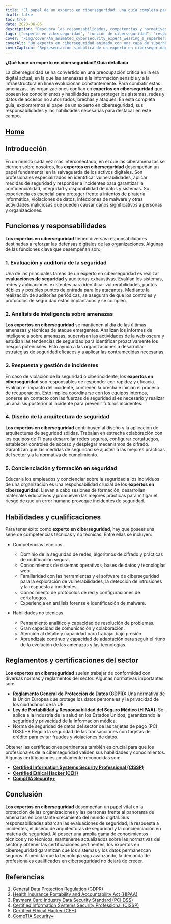 ```yaml
---
title: "El papel de un experto en ciberseguridad: una guía completa para proteger los activos digitales"
draft: false
toc: true
date: 2023-06-05
description: "Descubra las responsabilidades, competencias y normativas del sector que definen el papel de un experto en ciberseguridad para salvaguardar los activos digitales y combatir las ciberamenazas."
tags: ["experto en ciberseguridad", "función de ciberseguridad", "responsabilidades en materia de ciberseguridad", "competencias en ciberseguridad", "información sobre amenazas", "respuesta a incidentes", "concienciación sobre seguridad", "seguridad de la red", "algoritmos de cifrado", "codificación segura", "normativa del sector", "GDPR", "HIPAA", "PCI DSS", "certificaciones", "CISSP", "CEH", "CompTIA Seguridad+", "proteger los activos digitales", "amenazas cibernéticas", "seguridad de los datos", "protección de la red", "evaluación de la vulnerabilidad", "auditorías de seguridad", "detección de malware", "prevención de la violación de datos", "carrera en ciberseguridad", "formación en ciberseguridad", "certificaciones de ciberseguridad", "seguridad de la información", "ciberdefensa"]
cover: "/img/cover/An_animated_cybersecurity_expert_wearing_a_superhero_cape.png"
coverAlt: "Un experto en ciberseguridad animado con una capa de superhéroe, de pie y seguro de sí mismo, con un escudo en una mano y el símbolo de un candado en la otra, protegiendo activos digitales."
coverCaption: "Representación simbólica de un experto en ciberseguridad, armado con conocimientos y herramientas, que defiende los activos digitales de las ciberamenazas."
---
```


**¿Qué hace un experto en ciberseguridad? Guía detallada**

La ciberseguridad se ha convertido en una preocupación crítica en la era digital actual, en la que las amenazas a la información sensible y a la infraestructura en línea evolucionan constantemente. Para combatir estas amenazas, las organizaciones confían en **expertos en ciberseguridad** que poseen los conocimientos y habilidades para proteger los sistemas, redes y datos de accesos no autorizados, brechas y ataques. En esta completa guía, exploraremos el papel de un experto en ciberseguridad, sus responsabilidades y las habilidades necesarias para destacar en este campo.

## [Home](/cyber-security-career-playbook-start/)

## Introducción

En un mundo cada vez más interconectado, en el que las ciberamenazas se ciernen sobre nosotros, los **expertos en ciberseguridad** desempeñan un papel fundamental en la salvaguarda de los activos digitales. Son profesionales especializados en identificar vulnerabilidades, aplicar medidas de seguridad y responder a incidentes para garantizar la confidencialidad, integridad y disponibilidad de datos y sistemas. Su experiencia es esencial para proteger frente a intentos de piratería informática, violaciones de datos, infecciones de malware y otras actividades maliciosas que pueden causar daños significativos a personas y organizaciones.

## Funciones y responsabilidades

**Los expertos en ciberseguridad** tienen diversas responsabilidades destinadas a reforzar las defensas digitales de las organizaciones. Algunas de las funciones clave que desempeñan son:

### 1. Evaluación y auditoría de la seguridad

Una de las principales tareas de un experto en ciberseguridad es realizar **evaluaciones de seguridad** y auditorías exhaustivas. Evalúan los sistemas, redes y aplicaciones existentes para identificar vulnerabilidades, puntos débiles y posibles puntos de entrada para los atacantes. Mediante la realización de auditorías periódicas, se aseguran de que los controles y protocolos de seguridad están implantados y se cumplen.

### 2. Análisis de inteligencia sobre amenazas

**Los expertos en ciberseguridad** se mantienen al día de las últimas amenazas y técnicas de ataque emergentes. Analizan los informes de inteligencia sobre amenazas, supervisan las actividades de la web oscura y estudian las tendencias de seguridad para identificar proactivamente los riesgos potenciales. Esto ayuda a las organizaciones a desarrollar estrategias de seguridad eficaces y a aplicar las contramedidas necesarias.

### 3. Respuesta y gestión de incidentes

En caso de violación de la seguridad o ciberincidente, los **expertos en ciberseguridad** son responsables de responder con rapidez y eficacia. Evalúan el impacto del incidente, contienen la brecha e inician el proceso de recuperación. Esto implica coordinarse con los equipos internos, ponerse en contacto con las fuerzas de seguridad si es necesario y realizar un análisis posterior al incidente para prevenir futuros incidentes.

### 4. Diseño de la arquitectura de seguridad

**Los expertos en ciberseguridad** contribuyen al diseño y la aplicación de arquitecturas de seguridad sólidas. Trabajan en estrecha colaboración con los equipos de TI para desarrollar redes seguras, configurar cortafuegos, establecer controles de acceso y desplegar mecanismos de cifrado. Garantizan que las medidas de seguridad se ajusten a las mejores prácticas del sector y a la normativa de cumplimiento.

### 5. Concienciación y formación en seguridad

Educar a los empleados y concienciar sobre la seguridad a los individuos de una organización es una responsabilidad crucial de los **expertos en ciberseguridad**. Llevan a cabo sesiones de formación, desarrollan materiales educativos y promueven las mejores prácticas para mitigar el riesgo de que un error humano provoque incidentes de seguridad.

## Habilidades y cualificaciones

Para tener éxito como **experto en ciberseguridad**, hay que poseer una serie de competencias técnicas y no técnicas. Entre ellas se incluyen:

- Competencias técnicas
  - Dominio de la seguridad de redes, algoritmos de cifrado y prácticas de codificación segura.
  - Conocimientos de sistemas operativos, bases de datos y tecnologías web.
  - Familiaridad con las herramientas y el software de ciberseguridad para la exploración de vulnerabilidades, la detección de intrusiones y la respuesta a incidentes.
  - Conocimiento de protocolos de red y configuraciones de cortafuegos.
  - Experiencia en análisis forense e identificación de malware.
  
- Habilidades no técnicas
  - Pensamiento analítico y capacidad de resolución de problemas.
  - Gran capacidad de comunicación y colaboración.
  - Atención al detalle y capacidad para trabajar bajo presión.
  - Aprendizaje continuo y capacidad de adaptación para seguir el ritmo de la evolución de las amenazas y las tecnologías.

## Reglamentos y certificaciones del sector

**Los expertos en ciberseguridad** suelen trabajar de conformidad con diversas normas y reglamentos del sector. Algunas normativas importantes son:

- **Reglamento General de Protección de Datos (GDPR):** Una normativa de la Unión Europea que protege los datos personales y la privacidad de los ciudadanos de la UE.
- **Ley de Portabilidad y Responsabilidad del Seguro Médico (HIPAA):** Se aplica a la industria de la salud en los Estados Unidos, garantizando la seguridad y privacidad de la información médica.
- Norma de seguridad de datos del sector de las tarjetas de pago (PCI DSS):** Regula la seguridad de las transacciones con tarjetas de crédito para evitar fraudes y violaciones de datos.

Obtener las certificaciones pertinentes también es crucial para que los profesionales de la ciberseguridad validen sus habilidades y conocimientos. Algunas certificaciones ampliamente reconocidas son:

- [**Certified Information Systems Security Professional (CISSP)**](https://simeononsecurity.ch/articles/a-guide-to-earning-the-isc2-cissp-certification/)
- [**Certified Ethical Hacker (CEH)**](https://simeononsecurity.ch/articles/preparing-for-the-ceh-certified-ethical-hacker-certification-exam/)
- [**CompTIA Security+**](https://simeononsecurity.ch/articles/comptias-security-plus-sy0-601-what-do-you-need-to-know/)

## Conclusión

**Los expertos en ciberseguridad** desempeñan un papel vital en la protección de las organizaciones y las personas frente al panorama de amenazas en constante crecimiento del mundo digital. Sus responsabilidades abarcan las evaluaciones de seguridad, la respuesta a incidentes, el diseño de arquitecturas de seguridad y la concienciación en materia de seguridad. Al poseer una amplia gama de conocimientos técnicos y no técnicos, mantenerse actualizados sobre las normativas del sector y obtener las certificaciones pertinentes, los expertos en ciberseguridad garantizan que los sistemas y los datos permanezcan seguros. A medida que la tecnología siga avanzando, la demanda de profesionales cualificados en ciberseguridad no dejará de crecer.

## Referencias

1. [General Data Protection Regulation (GDPR)](https://gdpr.eu/)
2. [Health Insurance Portability and Accountability Act (HIPAA)](https://www.hhs.gov/hipaa/index.html)
3. [Payment Card Industry Data Security Standard (PCI DSS)](https://www.pcisecuritystandards.org/)
4. [Certified Information Systems Security Professional (CISSP)](https://www.isc2.org/Certifications/CISSP)
5. [Certified Ethical Hacker (CEH)](https://www.eccouncil.org/programs/certified-ethical-hacker-ceh/)
6. [CompTIA Security+](https://www.comptia.org/certifications/security)
